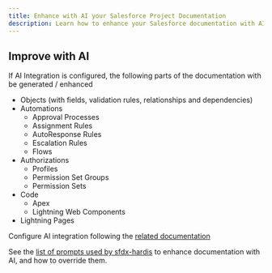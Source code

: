 ```yaml
---
title: Enhance with AI your Salesforce Project Documentation
description: Learn how to enhance your Salesforce documentation with AI
---
```

<!-- markdownlint-disable MD013 -->

## Improve with AI

If AI Integration is configured, the following parts of the documentation with be generated / enhanced

- Objects (with fields, validation rules, relationships and dependencies)
- Automations
  - Approval Processes
  - Assignment Rules
  - AutoResponse Rules
  - Escalation Rules
  - Flows
- Authorizations
  - Profiles
  - Permission Set Groups
  - Permission Sets
- Code
  - Apex
  - Lightning Web Components
- Lightning Pages

Configure AI integration following the [related documentation](salesforce-ai-setup.md)

See the [list of prompts used by sfdx-hardis](salesforce-ai-prompts.md) to enhance documentation with AI, and how to override them.
